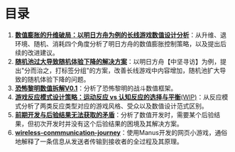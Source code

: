 # 目录
1. [**数值膨胀的升维破局：以明日方舟为例的长线游戏数值设计分析**](https://github.com/ShiroisWhite/personal_game_development_summary/blob/c67b3fe92ccca95eba4c88dff9962aa2af08487a/1.%20%E6%95%B0%E5%80%BC%E8%86%A8%E8%83%80%E7%9A%84%E5%8D%87%E7%BB%B4%E7%A0%B4%E5%B1%80%EF%BC%9A%E4%BB%A5%E6%98%8E%E6%97%A5%E6%96%B9%E8%88%9F%E4%B8%BA%E4%BE%8B%E7%9A%84%E9%95%BF%E7%BA%BF%E6%B8%B8%E6%88%8F%E8%AE%BE%E8%AE%A1%E5%88%86%E6%9E%90.md)：从升维、退环境、随机、消耗四个角度分析了明日方舟的数值膨胀控制策略，以及提出后续的改进建议。
2. [**随机池过大导致随机体验下降的解决方案**](https://github.com/ShiroisWhite/personal_game_development_summary/blob/c67b3fe92ccca95eba4c88dff9962aa2af08487a/2.%20%E9%9A%8F%E6%9C%BA%E6%B1%A0%E8%BF%87%E5%A4%A7%E5%AF%BC%E8%87%B4%E9%9A%8F%E6%9C%BA%E4%BD%93%E9%AA%8C%E4%B8%8B%E9%99%8D%E7%9A%84%E8%A7%A3%E5%86%B3%E6%96%B9%E6%A1%88.md)：以明日方舟【中坚寻访】为例，提出"分而治之，打标签分组"的方案，改善长线游戏中内容增加，随机池扩大导致的随机体验下降的问题。
3. [**恐怖黎明数值拆解V0.1**](https://github.com/ShiroisWhite/personal_game_development_summary/blob/c67b3fe92ccca95eba4c88dff9962aa2af08487a/3.%20%E6%81%90%E6%80%96%E9%BB%8E%E6%98%8E%E6%95%B0%E5%80%BC%E6%8B%86%E8%A7%A3V0.1.pdf)：分析了恐怖黎明的战斗数值框架。
4. [**游戏反应模式设计策略：运动反应 vs 认知反应的选择与平衡**(WIP)](https://github.com/ShiroisWhite/personal_game_development_summary/blob/c67b3fe92ccca95eba4c88dff9962aa2af08487a/4.%20%E6%B8%B8%E6%88%8F%E5%8F%8D%E5%BA%94%E6%A8%A1%E5%BC%8F%E8%AE%BE%E8%AE%A1%E7%AD%96%E7%95%A5%EF%BC%9A%E8%BF%90%E5%8A%A8%E5%8F%8D%E5%BA%94%20vs%20%E8%AE%A4%E7%9F%A5%E5%8F%8D%E5%BA%94%E7%9A%84%E9%80%89%E6%8B%A9%E4%B8%8E%E5%B9%B3%E8%A1%A1.md)：从反应模式分析了两类反应类型对应的游戏风格、受众以及数值设计范式区别。
5. [**前期开发与后验结果无法获取的矛盾**](https://github.com/ShiroisWhite/personal_game_development_summary/blob/c67b3fe92ccca95eba4c88dff9962aa2af08487a/5.%20%E5%89%8D%E6%9C%9F%E5%BC%80%E5%8F%91%E4%B8%8E%E5%90%8E%E9%AA%8C%E7%BB%93%E6%9E%9C%E6%97%A0%E6%B3%95%E8%8E%B7%E5%8F%96%E7%9A%84%E7%9F%9B%E7%9B%BE.md)：分析了数值开发时，需要某个后验结果，但初次开发时并没有这个后验结果的困境及其解决方案。
6. [**wireless-conmmunication-journey**](https://wvlsinvj.manus.space/)：使用Manus开发的网页小游戏，通俗地解释了一条信息从发送者传输到接收者的全过程及其原理。
